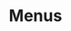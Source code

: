 ---
layout: page
title: Menus
nav: true
nav_order: 8
dropdown: true
children: 
    - title: Research
      permalink: /research/
    - title: divider
    - title: For Students 
      permalink: /students/
    - title: divider
    - title: Bio
      permalink: /bio/
    - title: divider
    - title: Publications
      permalink: /publications/
    - title: divider
    - title: Coding
      permalink: /coding/
    - title: divider
    - title: Courses 
      permalink: /teaching/

---